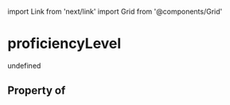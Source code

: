 import Link from 'next/link'
import Grid from '@components/Grid'

# proficiencyLevel

undefined

## Property of



